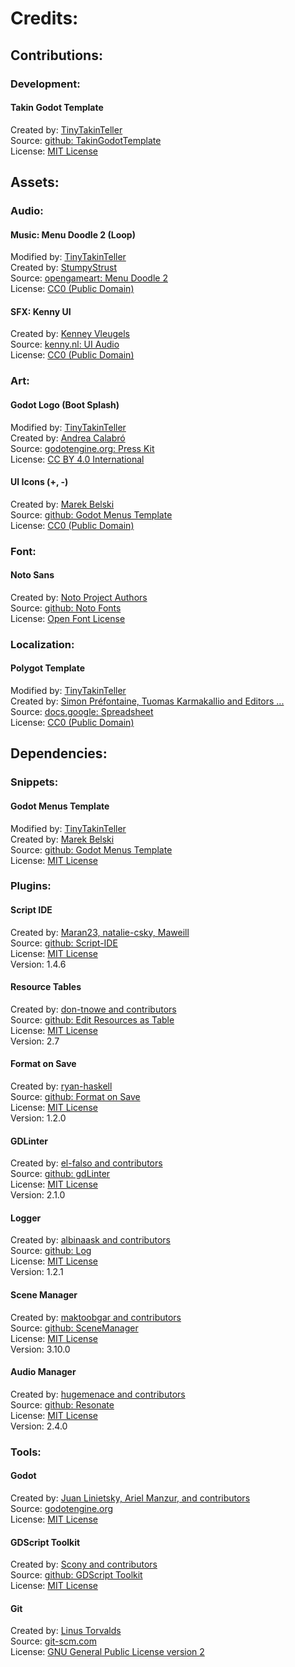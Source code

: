 # Credits:


## Contributions:

### Development:

#### Takin Godot Template
Created by: [TinyTakinTeller](https://github.com/TinyTakinTeller/TakinGodotTemplate/graphs/contributors)\
Source: [github: TakinGodotTemplate](https://github.com/TinyTakinTeller/TakinGodotTemplate/)\
License: [MIT License](https://github.com/TinyTakinTeller/TakinGodotTemplate/blob/master/LICENSE)


## Assets:

### Audio:

#### Music: Menu Doodle 2 (Loop)
Modified by: [TinyTakinTeller](https://github.com/TinyTakinTeller)\
Created by: [StumpyStrust](https://opengameart.org/users/stumpystrust)\
Source: [opengameart: Menu Doodle 2](https://opengameart.org/content/menu-doodle-2)\
License: [CC0 (Public Domain)](https://creativecommons.org/publicdomain/zero/1.0/)

#### SFX: Kenny UI
Created by: [Kenney Vleugels](https://kenney.nl)\
Source: [kenny.nl: UI Audio](https://kenney.nl/assets/ui-audio)\
License: [CC0 (Public Domain)](https://creativecommons.org/publicdomain/zero/1.0/)

### Art:

#### Godot Logo (Boot Splash)
Modified by: [TinyTakinTeller](https://github.com/TinyTakinTeller)\
Created by: [Andrea Calabró](https://godotengine.org/press/)\
Source: [godotengine.org: Press Kit](https://godotengine.org/press/)\
License: [CC BY 4.0 International](https://github.com/godotengine/godot/blob/master/LOGO_LICENSE.txt)

[comment]: # ()
[comment]: # (`boot_splash_2560_1440.png`)
[comment]: # (`icon_1024_1024.png`)

#### UI Icons (+, -)
Created by: [Marek Belski](https://github.com/Maaack)  
Source: [github: Godot Menus Template](https://github.com/Maaack/Godot-Menus-Template/blob/main/addons/maaacks_menus_template/base/assets/images)\
License: [CC0 (Public Domain)](https://creativecommons.org/publicdomain/zero/1.0/)

[comment]: # ()
[comment]: # (`addition_symbol.png`)
[comment]: # (`subtraction_symbol.png`)

### Font:

#### Noto Sans
Created by: [Noto Project Authors](https://github.com/notofonts/)\
Source: [github: Noto Fonts](https://fonts.google.com/noto/specimen/Noto+Sans)\
License: [Open Font License](https://openfontlicense.org)

[comment]: # ()
[comment]: # (`noto_sans/woff/*.woff`)

### Localization:

#### Polygot Template
Modified by: [TinyTakinTeller](https://github.com/TinyTakinTeller)\
Created by: [Simon Préfontaine, Tuomas Karmakallio and Editors ...](https://docs.google.com/spreadsheets/d/17f0dQawb-s_Fd7DHgmVvJogithubEGDMH_yoSd8EYigrb0zmM/edit)\
Source: [docs.google: Spreadsheet](https://docs.google.com/spreadsheets/d/17f0dQawb-s_Fd7DHgmVvJogithubEGDMH_yoSd8EYigrb0zmM/edit)\
License: [CC0 (Public Domain)](https://creativecommons.org/publicdomain/zero/1.0/)

[comment]: # ()
[comment]: # (`localization.csv`)


## Dependencies:

### Snippets:

#### Godot Menus Template
Modified by: [TinyTakinTeller](https://github.com/TinyTakinTeller)\
Created by: [Marek Belski](https://github.com/Maaack)\
Source: [github: Godot Menus Template](https://github.com/Maaack/Godot-Menus-Template)\
License: [MIT License](https://github.com/Maaack/Godot-Menus-Template/blob/main/LICENSE.txt)

[comment]: # ()
[comment]: # (`credits.gd`)
[comment]: # (`menu_keybind_dialog.gd`)
[comment]: # (`input_event_consts.gd`)
[comment]: # (`config_storage_app_log.gd`)
[comment]: # (`config_storage.gd`)

### Plugins:

#### Script IDE
Created by: [Maran23, natalie-csky, Maweill](https://github.com/Maran23/script-ide/graphs/contributors)\
Source: [github: Script-IDE](https://github.com/Maran23/script-ide)\
License: [MIT License](https://github.com/Maran23/script-ide/blob/master/LICENSE)\
Version: 1.4.6

#### Resource Tables
Created by: [don-tnowe and contributors](https://github.com/don-tnowe/godot-resources-as-sheets-plugin/graphs/contributors)\
Source: [github: Edit Resources as Table](https://github.com/don-tnowe/godot-resources-as-sheets-plugin/tree/Godot-4)\
License: [MIT License](https://github.com/don-tnowe/godot-resources-as-sheets-plugin/blob/Godot-4/LICENSE.md)\
Version: 2.7

#### Format on Save
Created by: [ryan-haskell](https://github.com/ryan-haskell/gdformat-on-save/graphs/contributors)\
Source: [github: Format on Save](https://github.com/ryan-haskell/gdformat-on-save)\
License: [MIT License](https://github.com/ryan-haskell/gdformat-on-save/blob/main/LICENSE)\
Version: 1.2.0

#### GDLinter
Created by: [el-falso and contributors](https://github.com/el-falso/gdlinter/graphs/contributors)\
Source: [github: gdLinter](https://github.com/el-falso/gdlinter)\
License: [MIT License](https://github.com/el-falso/gdlinter/blob/main/LICENSE)\
Version: 2.1.0

#### Logger
Created by: [albinaask and contributors](https://github.com/albinaask/Log/graphs/contributors)\
Source: [github: Log](https://github.com/albinaask/Log)\
License: [MIT License](https://github.com/albinaask/Log/blob/main/LICENSE)\
Version: 1.2.1

#### Scene Manager
Created by: [maktoobgar and contributors](https://github.com/maktoobgar/scene_manager/graphs/contributors)\
Source: [github: SceneManager](https://github.com/maktoobgar/scene_manager)\
License: [MIT License](https://github.com/maktoobgar/scene_manager/blob/main/LICENSE)\
Version: 3.10.0

#### Audio Manager
Created by: [hugemenace and contributors](https://github.com/hugemenace/resonate/graphs/contributors)\
Source: [github: Resonate](https://github.com/hugemenace/resonate)\
License: [MIT License](https://github.com/hugemenace/resonate/blob/main/LICENSE)\
Version: 2.4.0

### Tools:

#### Godot
Created by: [Juan Linietsky, Ariel Manzur, and contributors](https://godotengine.org/contact)\
Source: [godotengine.org](https://godotengine.org/)\
License: [MIT License](https://github.com/godotengine/godot/blob/master/LICENSE.txt)

#### GDScript Toolkit
Created by: [Scony and contributors](https://github.com/Scony/godot-gdscript-toolkit/graphs/contributors)\
Source: [github: GDScript Toolkit](https://github.com/Scony/godot-gdscript-toolkit)\
License: [MIT License](https://github.com/Scony/godot-gdscript-toolkit/blob/master/LICENSE)

#### Git
Created by: [Linus Torvalds](https://github.com/torvalds)\
Source: [git-scm.com](https://git-scm.com/downloads)\
License: [GNU General Public License version 2](https://opensource.org/licenses/GPL-2.0)

